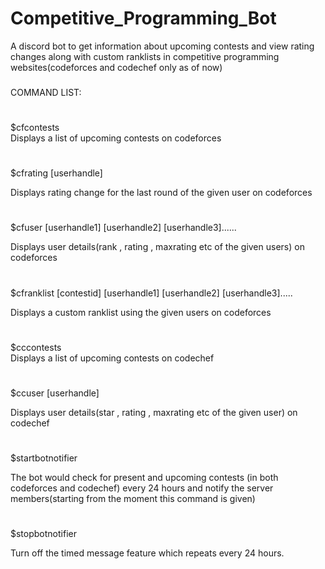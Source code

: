 # Competitive_Programming_Bot

A discord bot to get information about upcoming contests and view rating changes along with custom ranklists in competitive programming websites(codeforces and codechef only as of now)

###
COMMAND LIST:
#
$cfcontests             
Displays a list of upcoming contests on codeforces
#
$cfrating [userhandle]  

Displays rating change for the last round of the given user on codeforces
#
$cfuser [userhandle1] [userhandle2] [userhandle3]......

Displays user details(rank , rating , maxrating etc of the given users) on codeforces
#
$cfranklist [contestid] [userhandle1] [userhandle2] [userhandle3].....

Displays a custom ranklist using the given users on codeforces
#
$cccontests             
Displays a list of upcoming contests on codechef
#
$ccuser [userhandle] 

Displays user details(star , rating , maxrating etc of the given user) on codechef
#
$startbotnotifier

The bot would check for present and upcoming contests (in both codeforces and codechef) every 24 hours and notify the server members(starting from the moment this command is given)
# 
$stopbotnotifier

Turn off the timed message feature which repeats every 24 hours.
#
#